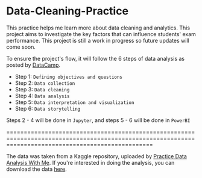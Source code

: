 # Data-Cleaning-Practice
This practice helps me learn more about data cleaning and analytics. This project aims to investigate the key factors that can influence students' exam performance. 
This project is still a work in progress so future updates will come soon.

To ensure the project's flow, it will follow the 6 steps of data analysis as posted by [DataCamp](https://www.datacamp.com/blog/what-is-data-analysis-expert-guide).

- Step 1: `Defining objectives and questions`
- Step 2: `Data collection`
- Step 3: `Data cleaning`
- Step 4: `Data analysis`
- Step 5: `Data interpretation and visualization`
- Step 6: `Data storytelling`

Steps 2 - 4 will be done in `Jupyter`, and steps 5 - 6 will be done in `PowerBI`

======================================================================================================================================================

The data was taken from a Kaggle repository, uploaded by [Practice Data Analysis With Me](https://www.kaggle.com/lainguyn123). 
If you're interested in doing the analysis, you can download the data [here](https://www.kaggle.com/datasets/lainguyn123/student-performance-factors).
